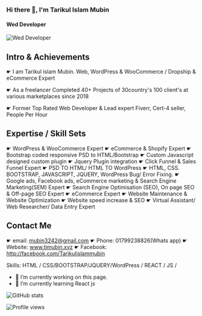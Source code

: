 ### Hi there 👋, I'm Tarikul Islam Mubin
#### Wed Developer
![Wed Developer](https://s3.amazonaws.com/virginia.webrand.com/virginia/1754/VGMSCiNFbEQ/d8a62ef3fdbdb3339da6acf8d2ed7e3b.jpg?1617977170)

Intro & Achievements
---------------------
☛ I am Tarikul islam Mubin. Web, WordPress & WooCommerce / Dropship & eCommerce Expert

☛ As a freelancer Completed 40+ Projects of 30country's 100 client's at various marketplaces since 2018

☛ Former Top Rated Web Developer & Lead expert  Fiverr, Cert-4 seller, People Per Hour

Expertise / Skill Sets
---------------------
☛ WordPress & WooCommerce Expert
☛ eCommerce & Shopify Expert
☛ Bootstrap coded responsive PSD to HTML/Bootstrap
☛ Custom Javascript designed custom plugin
☛ Jquery Plugin integration
☛ Click Funnel & Sales Funnel Expert
☛ PSD TO HTML/ HTML TO WordPress
☛ HTML, CSS. BOOTSTRAP, JAVASCRIPT, JQUERY, WordPress Bug/ Error Fixing.
☛ Google ads, Facebook ads, eCommerce marketing & Search Engine Marketing(SEM) Expert
☛ Search Engine Optimisation (SEO), On page SEO & Off-page SEO Expert
☛ eCommerce Expert
☛ Website Maintenance & Website Optimization
☛ Website speed increase & SEO
☛ Virtual Assistant/ Web Researcher/ Data Entry Expert

Contact Me
---------------------
☛ email: mubin3242@gmail.com
☛ Phone: 01799238826(Whats app)
☛ Website: www.timubin.xyz
☛ Facebook: http://facebook.com/Tarikulislammubin

Skills:  HTML / CSS/BOOTSTRAP/JQUERY/WordPress / REACT / JS /

- 🔭 I’m currently working on this page. 
- 🌱 I’m currently learning React js 


![GitHub stats](https://github-readme-stats.vercel.app/api?username=https://github.com/timubin&show_icons=true)  

![Profile views](https://gpvc.arturio.dev/https://github.com/timubin)  
